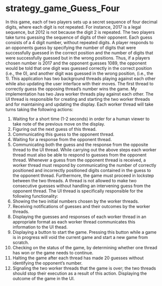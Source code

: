 # strategy_game_Guess_Four
In this game, each of two players sets up a secret sequence of four decimal digits, where each digit is not repeated.
For instance, 2017 is a legal sequence, but 2012 is not because the digit 2 is repeated. The two players take turns guessing
the sequence of digits of their opponent. Each guess consists of a 4 digit number, without repeated digits. A player responds 
to an opponents guess by specifying the number of digits that were successfully guessed in the correct position and the number
of digits that were successfully guessed but in the wrong positions. Thus, if a players chosen number is 2017 and the opponent
guesses 1089, the opponent would be told that one digit was guessed correctly in the correct position (i.e., the 0), and
another digit was guessed in the wrong position, (i.e., the 1). This application has two background threads playing against
each other while also updating the user interface with their moves. The first thread to correctly guess the opposing thread’s 
number wins the game.
My implementation has two Java worker threads play against each other. The UI thread is responsible for creating and starting the two worker threads and for maintaining and updating the display. Each worker thread will take turns taking the following actions:
1. Waiting for a short time (1-2 seconds) in order for a human viewer to take note of the previous move on the display.
2. Figuring out the next guess of this thread.
3. Communicating this guess to the opponent thread.
4. Waiting for a response from the opponent thread.
5. Communicating both the guess and the response from the opposite thread to the UI thread.
While carrying out the above steps each worker thread must also be able to respond to guesses from the opponent thread. Whenever a guess from the opponent thread is received, a worker thread must respond by communicating the number of correctly positioned and incorrectly positioned digits contained in the guess to the opponent thread.
Furthermore, the game must proceed in lockstep between the two threads. A thread is not allowed to make two consecutive guesses without handling an intervening guess from the opponent thread.
The UI thread is specifically responsible for the following functionality:
1. Showing the two initial numbers chosen by the worker threads.
2. Receiving notifications of guesses and their outcomes by the worker threads.
3. Displaying the guesses and responses of each worker thread in an appropriate format as each worker thread communicates this information to the UI thead.
4. Displaying a button to start the game. Pressing this button while a game is in progress will void the current game and start a new game from scratch.
5. Checking on the status of the game, by determining whether one thread has won or the game needs to continue.
6. Halting the game after each thread has made 20 guesses without identifying the opponent’s number.
7. Signaling the two worker threads that the game is over; the two threads should stop their execution as a result of this action. Displaying the outcome of the game in the UI.
